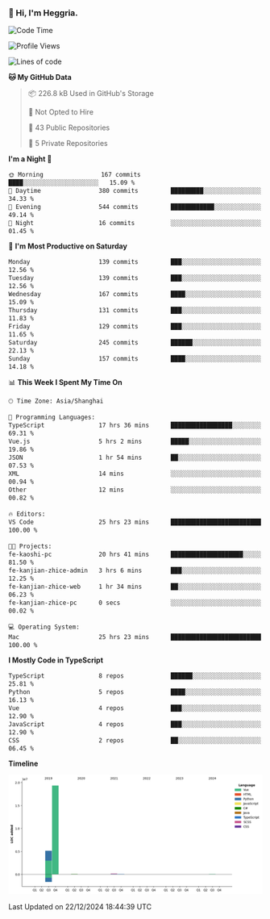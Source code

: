 ### 👋 Hi, I'm Heggria.

<!--START_SECTION:waka-->
![Code Time](http://img.shields.io/badge/Code%20Time-958%20hrs%2040%20mins-blue)

![Profile Views](http://img.shields.io/badge/Profile%20Views-0-blue)

![Lines of code](https://img.shields.io/badge/From%20Hello%20World%20I%27ve%20Written-24.8%20million%20lines%20of%20code-blue)

**🐱 My GitHub Data** 

> 📦 226.8 kB Used in GitHub's Storage 
 > 
> 🚫 Not Opted to Hire
 > 
> 📜 43 Public Repositories 
 > 
> 🔑 5 Private Repositories 
 > 
**I'm a Night 🦉** 

```text
🌞 Morning                167 commits         ████░░░░░░░░░░░░░░░░░░░░░   15.09 % 
🌆 Daytime                380 commits         █████████░░░░░░░░░░░░░░░░   34.33 % 
🌃 Evening                544 commits         ████████████░░░░░░░░░░░░░   49.14 % 
🌙 Night                  16 commits          ░░░░░░░░░░░░░░░░░░░░░░░░░   01.45 % 
```
📅 **I'm Most Productive on Saturday** 

```text
Monday                   139 commits         ███░░░░░░░░░░░░░░░░░░░░░░   12.56 % 
Tuesday                  139 commits         ███░░░░░░░░░░░░░░░░░░░░░░   12.56 % 
Wednesday                167 commits         ████░░░░░░░░░░░░░░░░░░░░░   15.09 % 
Thursday                 131 commits         ███░░░░░░░░░░░░░░░░░░░░░░   11.83 % 
Friday                   129 commits         ███░░░░░░░░░░░░░░░░░░░░░░   11.65 % 
Saturday                 245 commits         ██████░░░░░░░░░░░░░░░░░░░   22.13 % 
Sunday                   157 commits         ████░░░░░░░░░░░░░░░░░░░░░   14.18 % 
```


📊 **This Week I Spent My Time On** 

```text
🕑︎ Time Zone: Asia/Shanghai

💬 Programming Languages: 
TypeScript               17 hrs 36 mins      █████████████████░░░░░░░░   69.31 % 
Vue.js                   5 hrs 2 mins        █████░░░░░░░░░░░░░░░░░░░░   19.86 % 
JSON                     1 hr 54 mins        ██░░░░░░░░░░░░░░░░░░░░░░░   07.53 % 
XML                      14 mins             ░░░░░░░░░░░░░░░░░░░░░░░░░   00.94 % 
Other                    12 mins             ░░░░░░░░░░░░░░░░░░░░░░░░░   00.82 % 

🔥 Editors: 
VS Code                  25 hrs 23 mins      █████████████████████████   100.00 % 

🐱‍💻 Projects: 
fe-kaoshi-pc             20 hrs 41 mins      ████████████████████░░░░░   81.50 % 
fe-kanjian-zhice-admin   3 hrs 6 mins        ███░░░░░░░░░░░░░░░░░░░░░░   12.25 % 
fe-kanjian-zhice-web     1 hr 34 mins        ██░░░░░░░░░░░░░░░░░░░░░░░   06.23 % 
fe-kanjian-zhice-pc      0 secs              ░░░░░░░░░░░░░░░░░░░░░░░░░   00.02 % 

💻 Operating System: 
Mac                      25 hrs 23 mins      █████████████████████████   100.00 % 
```

**I Mostly Code in TypeScript** 

```text
TypeScript               8 repos             ██████░░░░░░░░░░░░░░░░░░░   25.81 % 
Python                   5 repos             ████░░░░░░░░░░░░░░░░░░░░░   16.13 % 
Vue                      4 repos             ███░░░░░░░░░░░░░░░░░░░░░░   12.90 % 
JavaScript               4 repos             ███░░░░░░░░░░░░░░░░░░░░░░   12.90 % 
CSS                      2 repos             ██░░░░░░░░░░░░░░░░░░░░░░░   06.45 % 
```



**Timeline**

![Lines of Code chart](https://raw.githubusercontent.com/heggria/heggria/main/assets/bar_graph.png)


 Last Updated on 22/12/2024 18:44:39 UTC
<!--END_SECTION:waka-->
